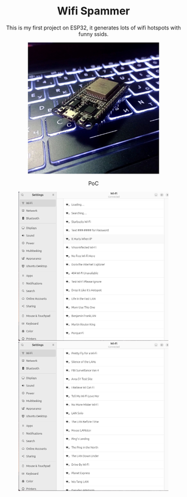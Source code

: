 <div align="center">
<h1>Wifi Spammer</h1>
<p>This is my first project on ESP32, it generates lots of wifi hotspots with funny ssids.</p>

 <img src="https://github.com/L01010000/esp32-WifiSpammer/blob/main/photo.jpg" width="350px" />
<p>PoC</p>
<img src="https://github.com/L01010000/esp32-WifiSpammer/blob/main/poc2.png" width="400px" />
<img src="https://github.com/L01010000/esp32-WifiSpammer/blob/main/poc1.png" width="400px" />
</div>
